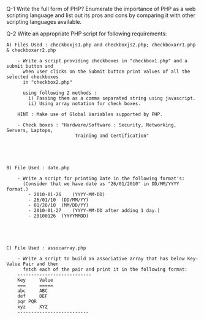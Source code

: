 Q-1 Write the full form of PHP? Enumerate the importance of PHP as a web scripting language and list 
out its pros and cons by comparing it with other scripting languages available.


Q-2 Write an appropriate PHP script for following requirements:

	A) Files Used : checkboxjs1.php and checkboxjs2.php; checkboxarr1.php & checkboxarr2.php

		- Write a script providing checkboxes in "checkbox1.php" and a submit button and 
		  when user clicks on the Submit button print values of all the selected checkboxes 
		  in "checkbox2.php" 

		  using following 2 methods :
			i) Passing them as a comma separated string using javascript.
			ii) Using array notation for check boxes.

		HINT : Make use of Global Variables supported by PHP.

		- Check boxes : "Hardware/Software : Security, Networking, Servers, Laptops, 
						     Training and Certification"





	B) File Used : date.php

		- Write a script for printing Date in the following format's:
		  (Consider that we have date as "26/01/2010" in DD/MM/YYYY format.)
			- 2010-01-26	(YYYY-MM-DD)
			- 26/01/10	(DD/MM/YY)
			- 01/26/10	(MM/DD/YY)
			- 2010-01-27	(YYYY-MM-DD after adding 1 day.)
			- 20100126	(YYYYMMDD)





	C) File Used : assocarray.php

		- Write a script to build an associative array that has below Key-Value Pair and then 
		  fetch each of the pair and print it in the following format:
		---------------------------
		Key     Value
		===     =====
		abc     ABC
		def     DEF
		pqr	PQR
		xyz     XYZ
		--------------------------